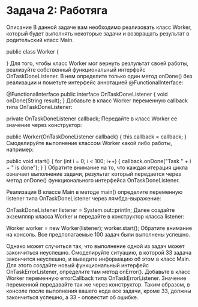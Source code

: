 # Задача 2: Работяга
Описание
В данной задаче вам необходимо реализовать класс Worker, который будет выполнять некоторые задачи и возвращать результат в родительский класс Main.

public class Worker {

}
Для того, чтобы класс Worker мог вернуть резлультат своей работы, реализуйте собственный функциональный интерфейс OnTaskDoneListener. В нем определите только один метод onDone() без реализации и пометьте интерфейс аннотацией @FunctionalInterface:

@FunctionalInterface
public interface OnTaskDoneListener {
    void onDone(String result);
}
Добавьте в класс Worker переменную callback типа OnTaskDoneListener:

private OnTaskDoneListener callback;
Передайте в класс Worker ее значение через конструктор:

public Worker(OnTaskDoneListener callback) {
    this.callback = callback;
}
Смоделируйте выполнение классом Worker какой либо работы, например:

public void start() {
    for (int i = 0; i < 100; i++) {
        callback.onDone("Task " + i + " is done");
    }
}
Обратите внимание на то, что каждая итерация цикла означает выполнение задачи, результат который передается через метод onDone() функционального интерфейса OnTaskDoneListener.

Реализация
В классе Main в методе main() определите переменную listener типа OnTaskDoneListener через лямбда-выражение:

OnTaskDoneListener listener = System.out::println;
Далее создайте экземпляр класса Worker и передайте в конструктор класса listener:

Worker worker = new Worker(listener);
worker.start();
Обратите внимание на консоль. Все предполагаемые 100 задач были выполнены успешно.

Однако может случиться так, что выполнение одной из задач может закончиться неуспешно. Смоделируйте ситуацию, в которой 33 задача закончится неуспешно, и выведите информацию об этом в класс Main. Для этого создайте новый функциональный интерфейс OnTaskErrorListener, определите там метод onError(). Добавьте в класс Worker переменную errorCallback типа OnTaskErrorListener. Значение переменной передавайте так же через конструктор. Таким образом, в консоле после выполнения вашего кода все задачи, кроме 33, должны закончиться успешно, а 33 - оповестит об ошибке.
